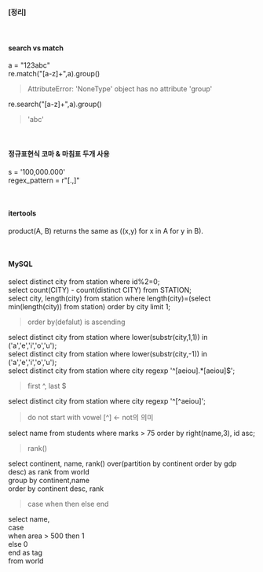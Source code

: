 #### [정리]

<br>

#### search vs match 
a = "123abc" <br>
re.match("[a-z]+",a).group() <br>

> AttributeError: 'NoneType' object has no attribute 'group'<br>

re.search("[a-z]+",a).group()<br>

> 'abc' <br>

<br>

#### 정규표현식 코마 & 마침표 두개 사용
s = '100,000.000' <br>
regex_pattern = r"[.,]"  <br>

<br>

#### itertools
product(A, B) returns the same as ((x,y) for x in A for y in B). <br>

<br>

#### MySQL
select distinct city from station where id%2=0; <br>
select count(CITY) - count(distinct CITY) from STATION; <br>
select city, length(city) from station where length(city)=(select min(length(city)) from station) order by city limit 1; <br>

> order by(defalut) is ascending <br>

select distinct city from station where lower(substr(city,1,1)) in ('a','e','i','o','u'); <br>
select distinct city from station where lower(substr(city,-1)) in ('a','e','i','o','u'); <br>
select distinct city from station where city regexp '^[aeiou].*[aeiou]$'; <br>

> first ^, last $

select distinct city from station where city regexp '^[^aeiou]'; <br>

> do not start with vowel [^] <- not의 의미 

select name from students where marks > 75 order by right(name,3), id asc; <br>

> rank() <br>

select continent, name, rank() over(partition by continent order by gdp desc) as rank  from world <br>
group by continent,name <br>
order by continent desc, rank  <br>

> case when then else end <br>

select name,  <br>
case  <br>
when area > 500 then 1  <br>
else 0  <br>
end as tag  <br>
from world  <br>
